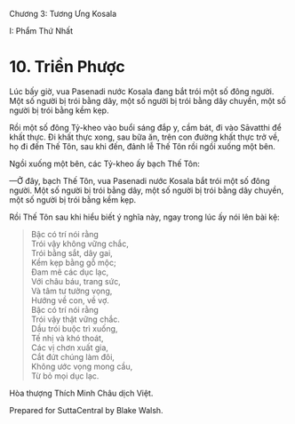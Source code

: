  

Chương 3: Tương Ưng Kosala

I: Phẩm Thứ Nhất

# 10\. Triền Phược

Lúc bấy giờ, vua Pasenadi nước Kosala đang bắt trói một số đông người. Một số người bị trói bằng dây, một số người bị trói bằng dây chuyền, một số người bị trói bằng kềm kẹp.

Rồi một số đông Tỷ-kheo vào buổi sáng đắp y, cầm bát, đi vào Sāvatthi để khất thực. Ði khất thực xong, sau bữa ăn, trên con đường khất thực trở về, họ đi đến Thế Tôn, sau khi đến, đảnh lễ Thế Tôn rồi ngồi xuống một bên.

Ngồi xuống một bên, các Tỷ-kheo ấy bạch Thế Tôn:

—Ở đây, bạch Thế Tôn, vua Pasenadi nước Kosala bắt trói một số đông người. Một số người bị trói bằng dây, một số người bị trói bằng dây chuyền, một số người bị trói bằng kềm kẹp.

Rồi Thế Tôn sau khi hiểu biết ý nghĩa này, ngay trong lúc ấy nói lên bài kệ:

> Bậc có trí nói rằng  
> Trói vậy không vững chắc,  
> Trói bằng sắt, dây gai,  
> Kềm kẹp bằng gỗ mộc;  
> Ðam mê các dục lạc,  
> Với châu báu, trang sức,  
> Và tâm tư tưởng vọng,  
> Hướng về con, về vợ.  
> Bậc có trí nói rằng  
> Trói vậy thật vững chắc.  
> Dầu trói buộc trì xuống,  
> Tế nhị và khó thoát,  
> Các vị chơn xuất gia,  
> Cắt đứt chúng làm đôi,  
> Không ước vọng mong cầu,  
> Từ bỏ mọi dục lạc.

Hòa thượng Thích Minh Châu dịch Việt.

Prepared for SuttaCentral by Blake Walsh.